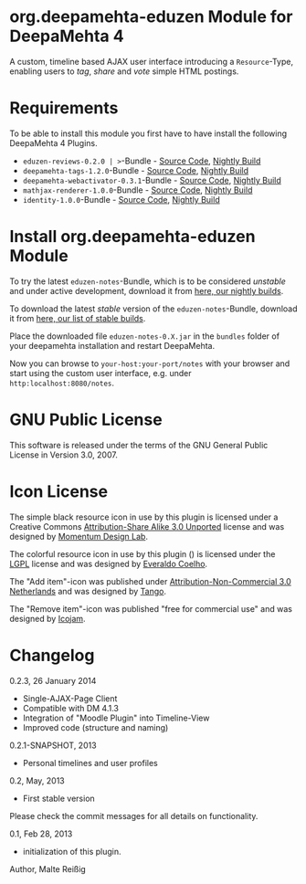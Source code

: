 # org.deepamehta-eduzen Module for DeepaMehta 4

A custom, timeline based AJAX user interface introducing a `Resource`-Type, enabling users to _tag_, _share_ and _vote_ simple HTML postings.

# Requirements

To be able to install this module you first have to have install the following DeepaMehta 4 Plugins.

* `eduzen-reviews-0.2.0 | >`-Bundle - [Source Code](https://github.com/mukil/org.deepamehta-reviews), [Nightly Build](http://download.deepamehta.de/nightly/)
* `deepamehta-tags-1.2.0`-Bundle - [Source Code](https://github.com/mukil/dm4.tags), [Nightly Build](http://download.deepamehta.de/nightly/)
* `deepamehta-webactivator-0.3.1`-Bundle - [Source Code](https://github.com/jri/dm4-webactivator), [Nightly Build](http://download.deepamehta.de/nightly/)
* `mathjax-renderer-1.0.0`-Bundle - [Source Code](https://github.com/mukil/dm4-mathjax-renderer), [Nightly Build](http://download.deepamehta.de/nightly/)
* `identity-1.0.0`-Bundle - [Source Code](https://github.com/mukil/org.deepamehta-identity), [Nightly Build](http://download.deepamehta.de/nightly/)

# Install org.deepamehta-eduzen Module

To try the latest `eduzen-notes`-Bundle, which is to be considered _unstable_ and under active development, download it from [here, our nightly builds](http://download.deepamehta.de/nightly/).

To download the latest _stable_ version of the `eduzen-notes`-Bundle, download it from [here, our list of stable builds](http://download.deepamehta.de/).

Place the downloaded file `eduzen-notes-0.X.jar` in the `bundles` folder of your deepamehta installation and restart DeepaMehta.

Now you can browse to `your-host:your-port/notes` with your browser and start using the custom user interface, e.g. under `http:localhost:8080/notes`.


# GNU Public License

This software is released under the terms of the GNU General Public License in Version 3.0, 2007.

# Icon License

The simple black resource icon in use by this plugin is licensed under a Creative Commons [Attribution-Share Alike 3.0 Unported](http://creativecommons.org/licenses/by-sa/3.0/) license and was designed by [Momentum Design Lab](http://momentumdesignlab.com/resources/downloads/).

The colorful resource icon in use by this plugin () is licensed under the [LGPL](http://www.gnu.org/licenses/lgpl.html) license and was designed by [Everaldo Coelho](http://www.everaldo.com/).

The "Add item"-icon was published under [Attribution-Non-Commercial 3.0 Netherlands](http://creativecommons.org/licenses/by-nc/3.0/nl/deed.en_GB) and was designed by [Tango](http://tango.freedesktop.org/).

The "Remove item"-icon was published "free for commercial use" and was designed by [Icojam](http://www.icojam.com).

# Changelog

0.2.3, 26 January 2014
- Single-AJAX-Page Client
- Compatible with DM 4.1.3
- Integration of "Moodle Plugin" into Timeline-View
- Improved code (structure and naming)

0.2.1-SNAPSHOT, 2013

- Personal timelines and user profiles

0.2, May, 2013

- First stable version

Please check the commit messages for all details on functionality.

0.1, Feb 28, 2013

- initialization of this plugin.

Author, Malte Reißig
